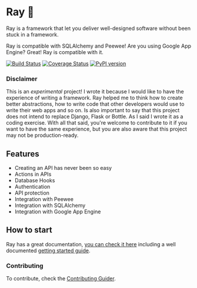# Ray :saxophone:

Ray is a framework that let you deliver well-designed software without been stuck in a framework.

Ray is compatible with SQLAlchemy and Peewee!
Are you using Google App Engine? Great! Ray is compatible with it.

[![Build Status](https://travis-ci.org/felipevolpone/ray.svg?branch=master)](https://travis-ci.org/felipevolpone/ray)
[![Coverage Status](https://coveralls.io/repos/felipevolpone/ray/badge.svg?branch=master&service=github)](https://coveralls.io/github/felipevolpone/ray?branch=master)
[![PyPI version](https://badge.fury.io/py/ray_framework.svg)](https://badge.fury.io/py/ray_framework)

### Disclaimer
This is an *experimental* project! I wrote it because I would like to have the
experience of writing a framework. Ray helped me to think how to create better
abstractions, how to write code that other developers would use to write their
web apps and so on. Is also important to say that this project does not intend
to replace Django, Flask or Bottle. As I said I wrote it as a coding exercise.
With all that said, you're welcome to contribute to it if you want to have the
same experience, but you are also aware that this project may not be
production-ready.

## Features

* Creating an API has never been so easy
* Actions in APIs
* Database Hooks
* Authentication
* API protection
* Integration with Peewee
* Integration with SQLAlchemy
* Integration with Google App Engine


## How to start

Ray has a great documentation, [you can check it here](https://rayframework.github.io/site/) including a well documented [getting started guide](https://rayframework.github.io/site/getting_started/).

### Contributing
To contribute, check the [Contributing Guider](https://github.com/felipevolpone/ray/blob/master/CONTRIBUTING.md).
